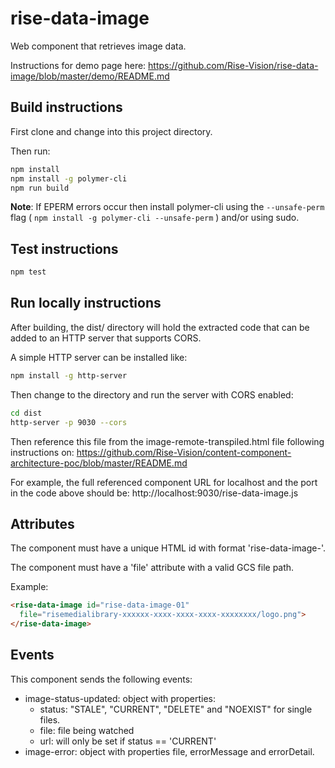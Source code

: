 # rise-data-image

Web component that retrieves image data.

Instructions for demo page here:
https://github.com/Rise-Vision/rise-data-image/blob/master/demo/README.md

## Build instructions

First clone and change into this project directory.

Then run:

```bash
npm install
npm install -g polymer-cli
npm run build
```

**Note**: If EPERM errors occur then install polymer-cli using the
`--unsafe-perm` flag ( `npm install -g polymer-cli --unsafe-perm` )
and/or using sudo.

## Test instructions

```bash
npm test
```

## Run locally instructions

After building, the dist/ directory will hold the extracted code that can be
added to an HTTP server that supports CORS.

A simple HTTP server can be installed like:

```bash
npm install -g http-server
```

Then change to the directory and run the server with CORS enabled:

```bash
cd dist
http-server -p 9030 --cors
```

Then reference this file from the image-remote-transpiled.html file following
instructions on:
https://github.com/Rise-Vision/content-component-architecture-poc/blob/master/README.md

For example, the full referenced component URL for localhost and the port in
the code above should be: http://localhost:9030/rise-data-image.js

## Attributes

The component must have a unique HTML id with format 'rise-data-image-<NUMBER>'.

The component must have a 'file' attribute with a valid GCS file path.

Example:

```html
<rise-data-image id="rise-data-image-01"
  file="risemedialibrary-xxxxxx-xxxx-xxxx-xxxx-xxxxxxxx/logo.png">
</rise-data-image>
```

## Events

This component sends the following events:

- image-status-updated: object with properties:
    - status: "STALE", "CURRENT", "DELETE" and "NOEXIST" for single files.
    - file: file being watched
    - url: will only be set if status == 'CURRENT'
- image-error: object with properties file, errorMessage and errorDetail.
